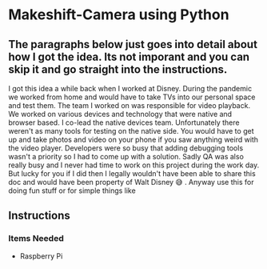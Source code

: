 # Makeshift-Camera using Python
## The paragraphs below just goes into detail about how I got the idea. Its not imporant and you can skip it and go straight into the instructions. 
I got this idea a while back when I worked at Disney. During the pandemic we worked from home and would have to take TVs into our personal space and test them. The team I worked on was responsible for video playback. We worked on various devices and technology that were native and browser based. I co-lead the native devices team. Unfortunately there weren't as many tools for testing on the native side. You would have to get up and take photos and video on your phone if you saw anything weird with the video player. Developers were so busy that adding debugging tools wasn't a priority so I had to come up with a solution. Sadly QA was also really busy and I never had time to work on this project during the work day. But lucky for you if I did then I legally wouldn't have been able to share this doc and would have been property of Walt Disney 😅 . Anyway use this for doing fun stuff or for simple things like 

## Instructions
### Items Needed 
- Raspberry Pi
